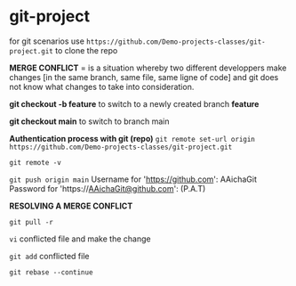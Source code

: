 # git-project
for git scenarios
use ```https://github.com/Demo-projects-classes/git-project.git``` to clone the repo

**MERGE CONFLICT** = is a situation whereby two different developpers make changes [in the same branch, same file, same ligne of code] and git does not know what changes to take into consideration.

**git checkout -b feature** to switch to a newly  created branch **feature**

**git checkout main** to switch to branch main

**Authentication process with git (repo)**
```git remote set-url origin https://github.com/Demo-projects-classes/git-project.git```

```git remote -v```

```git push origin main```
Username for 'https://github.com': AAichaGit
Password for 'https://AAichaGit@github.com': (P.A.T)

**RESOLVING A MERGE CONFLICT**

```git pull -r```

```vi``` conflicted file and make the change

```git add``` conflicted file

```git rebase --continue```

